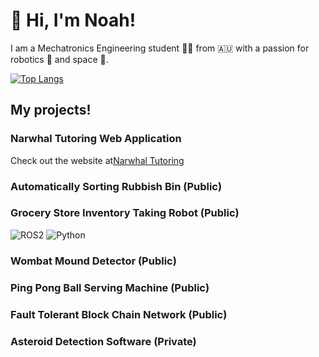 # 👋 Hi, I'm Noah!
I am a Mechatronics Engineering student 👨‍🎓 from 🇦🇺 with a passion for robotics 🤖 and space 🚀.  

[![Top Langs](https://github-readme-stats.vercel.app/api/top-langs/?username=NoahTunesLaunchpadYT)](https://github.com/anuraghazra/github-readme-stats)

## My projects! 
### Narwhal Tutoring Web Application
Check out the website at[Narwhal Tutoring](https://narwhaltutoring.com)

### Automatically Sorting Rubbish Bin (Public)
### Grocery Store Inventory Taking Robot (Public)
![ROS2](https://img.shields.io/badge/ROS2-Humble-blue.svg)
![Python](https://img.shields.io/badge/Python-3.10-green.svg)
### Wombat Mound Detector (Public)
### Ping Pong Ball Serving Machine (Public)
### Fault Tolerant Block Chain Network (Public)
### Asteroid Detection Software (Private)
